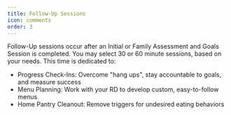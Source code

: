 ```yaml
---
title: Follow-Up Sessions
icon: comments
order: 3
---
```


Follow-Up sessions occur after an Initial or Family Assessment and Goals Session is completed. You may select 30 or 60 minute sessions, based on your needs. This time is dedicated to:

* Progress Check-Ins: Overcome "hang ups", stay accountable to goals, and measure success
* Menu Planning: Work with your RD to develop custom, easy-to-follow menus
* Home Pantry Cleanout: Remove triggers for undesired eating behaviors
